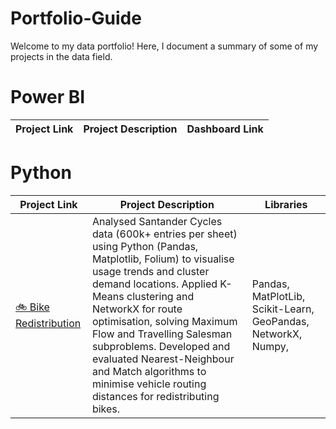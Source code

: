 # Portfolio-Guide
Welcome to my data portfolio! Here, I document a summary of some of my projects in the data field.

# Power BI
| Project Link | Project Description | Dashboard Link |
|---------|-------------|-------|


# Python
| Project Link | Project Description | Libraries |
|---------|-------------|-------|
|[🚲 Bike Redistribution](https://github.com/maryamzarin/Data-Analysis-and-Optimisation-for-bike-sharing/blob/Initial-Data-Analysis/Demand%20for%20all%202020%20data.ipynb) | Analysed Santander Cycles data (600k+ entries per sheet) using Python (Pandas, Matplotlib, Folium) to visualise usage trends and cluster demand locations. Applied K-Means clustering and NetworkX for route optimisation, solving Maximum Flow and Travelling Salesman subproblems. Developed and evaluated Nearest-Neighbour and Match algorithms to minimise vehicle routing distances for redistributing bikes. | Pandas, MatPlotLib, Scikit-Learn, GeoPandas, NetworkX, Numpy, 

